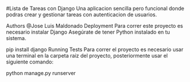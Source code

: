 
#Lista de Tareas con Django
Una aplicacion sencilla pero funcional donde podras crear y gestionar tareas con autenticacion de usuarios.

Authors
@Jose Luis Maldonado
Deployment
Para correr este proyecto es necesario instalar Django Asegúrate de tener Python instalado en tu sistema.

  pip install django
Running Tests
Para correr el proyecto es necesario usar una terminal en la carpeta raiz del proyecto, posteriormente usar el siguiente comando:

  python manage.py runserver

